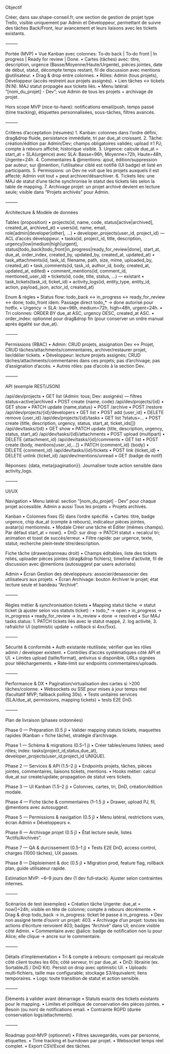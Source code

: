 Objectif

Créer, dans sav.shape-conseil.fr, une section de gestion de projet type Trello, visible uniquement par Admin et Développeur, permettant de suivre des tâches Back/Front, leur avancement et leurs liaisons avec les tickets existants.

⸻

Portée (MVP)
	•	Vue Kanban avec colonnes: To‑do back | To‑do front | In progress | Ready for review | Done.
	•	Cartes (tâches) avec: titre, description, urgence (Basse/Moyenne/Haute/Urgente), pièces jointes, date de début, statut, décompte temps restant, fil de discussion avec mentions @utilisateur.
	•	Drag & drop entre colonnes.
	•	Rôles: Admin (tous projets), Développeur (accès restreint aux projets assignés).
	•	Lien tâches ↔ tickets (N:N). MAJ statut propagée aux tickets liés.
	•	Menu latéral: “[nom_du_projet] - Dev”; vue Admin de tous les projets + archivage de projet.

Hors scope MVP (nice-to-have): notifications email/push, temps passé (time tracking), étiquettes personnalisées, sous-tâches, filtres avancés.

⸻

Critères d’acceptation (résumés)
	1.	Kanban: colonnes dans l’ordre défini, drag&drop fluide, persistance immédiate, tri par due_at croissant.
	2.	Tâche: création/édition par Admin/Dev; champs obligatoires validés; upload ≥1 PJ; compte à rebours affiché; historique visible.
	3.	Urgence: calcule due_at = start_at + SLA(urgence) avec SLA: Basse=96h, Moyenne=72h, Haute=48h, Urgente=24h.
	4.	Commentaires & @mentions: ajout, édition/suppression par auteur; sur @mention, l’utilisateur ciblé est notifié (UI badge) et listé en participants.
	5.	Permissions: un Dev ne voit que les projets auxquels il est affecté; Admin voit tout + peut archiver/désarchiver.
	6.	Tickets liés: une MAJ de statut d’une tâche synchronise le statut des tickets liés selon la table de mapping.
	7.	Archivage projet: un projet archivé devient en lecture seule; visible dans “Projets archivés” pour Admin.

⸻

Architecture & Modèle de données

Tables (proposition)
	•	projects(id, name, code, status[active|archived], created_at, archived_at)
	•	users(id, name, email, role[admin|developer|other], …)
	•	developer_projects(user_id, project_id) — ACL d’accès développeur.
	•	tasks(id, project_id, title, description, urgency[low|medium|high|urgent], status[todo_back|todo_front|in_progress|ready_for_review|done], start_at, due_at, order_index, created_by, updated_by, created_at, updated_at)
	•	task_attachments(id, task_id, filename, path, size, mime, uploaded_by, created_at)
	•	task_comments(id, task_id, author_id, body, created_at, updated_at, edited)
	•	comment_mentions(id, comment_id, mentioned_user_id)
	•	tickets(id, code, title, status, …) — existant
	•	task_tickets(task_id, ticket_id)
	•	activity_logs(id, entity_type, entity_id, action, payload_json, actor_id, created_at)

Enum & règles
	•	Status flow: todo_back ↔ in_progress ↔ ready_for_review ↔ done; todo_front idem. Passage direct todo_* → done autorisé pour hotfix.
	•	Urgency → SLA: low=96h, medium=72h, high=48h, urgent=24h.
	•	Tri colonnes: ORDER BY due_at ASC, urgency DESC, created_at ASC.
	•	order_index: optionnel pour drag&drop fin (pour conserver un ordre manual après égalité sur due_at).

⸻

Permissions (RBAC)
	•	Admin: CRUD projets, assignation Dev ↔ Projet, CRUD tâches/attachments/commentaires, archiver/restaurer projet, lier/délier tickets.
	•	Développeur: lecture projets assignés; CRUD tâches/attachments/commentaires dans ces projets; pas d’archivage; pas d’assignation d’accès.
	•	Autres rôles: pas d’accès à la section Dev.

⸻

API (exemple REST/JSON)

/api/dev/projects
	•	GET list (Admin: tous; Dev: assignés) — filtres status=active|archived
	•	POST create {name, code}
/api/dev/projects/{id}
	•	GET show
	•	PATCH update {name,status}
	•	POST /archive
	•	POST /restore
/api/dev/projects/{id}/developers
	•	GET list
	•	POST add {user_id}
	•	DELETE remove {user_id}
/api/dev/projects/{id}/tasks
	•	GET list ?status=…
	•	POST create {title, description, urgency, status, start_at, ticket_ids[]}
/api/dev/tasks/{id}
	•	GET show
	•	PATCH update {title, description, urgency, status, start_at}
/api/dev/tasks/{id}/attachments
	•	POST upload (multipart)
	•	DELETE {attachment_id}
/api/dev/tasks/{id}/comments
	•	GET list
	•	POST create {body, mentions[user_id,…]}
	•	PATCH {comment_id} {body}
	•	DELETE {comment_id}
/api/dev/tasks/{id}/tickets
	•	POST link {ticket_id}
	•	DELETE unlink {ticket_id}
/api/dev/mentions/unread
	•	GET (badge de notif)

Réponses: {data, meta{pagination}}. Journaliser toute action sensible dans activity_logs.

⸻

UI/UX

Navigation
	•	Menu latéral: section ”[nom_du_projet] - Dev” pour chaque projet accessible. Admin a aussi Tous les projets + Projets archivés.

Kanban
	•	Colonnes fixes (5) dans l’ordre spécifié.
	•	Cartes: titre, badge urgence, chip due_at (compte à rebours), indicateur pièces jointes, avatar(s) mentionnés.
	•	Modale Créer une tâche et Éditer (mêmes champs). Par défaut start_at = now().
	•	DnD: sur drop → PATCH statut + recalcul tri; animation et toast de succès/erreur.
	•	Filtre rapide: par urgence, texte, statut; recherche plein‑texte titre/description.

Fiche tâche (drawer/panneau droit)
	•	Champs éditables, liste des tickets reliés, uploader pièces jointes (drag&drop fichiers), timeline d’activité, fil de discussion avec @mentions (autosuggest par users autorisés)

Admin
	•	Écran Gestion des développeurs: associer/desassocier des utilisateurs aux projets.
	•	Écran Archivage: bouton Archiver le projet; état lecture seule et bandeau “Archivé”.

⸻

Règles métier & synchronisation tickets
	•	Mapping statut tâche → statut ticket (à ajuster selon vos statuts ticket) :
	•	todo_* → open
	•	in_progress → in_progress
	•	ready_for_review → in_review
	•	done → resolved
	•	Sur MAJ tasks.status:
	1.	PATCH tickets liés avec le statut mappé,
	2.	log activité,
	3.	rafraîchir UI (optimistic update + rollback si 4xx/5xx).

⸻

Sécurité & conformité
	•	Auth existante réutilisée; vérifier que les rôles admin / developer existent.
	•	Contrôles d’accès systématiques côté API et UI.
	•	Limites upload (taille/format), antivirus si disponible, URLs signées pour téléchargements.
	•	Rate‑limit sur endpoints commentaires/uploads.

⸻

Performance & DX
	•	Pagination/virtualisation des cartes si >200 tâches/colonne.
	•	Websockets ou SSE pour mises à jour temps réel (facultatif MVP; fallback polling 30s).
	•	Tests unitaires services (SLA/due_at, permissions, mapping tickets) + tests E2E DnD.

⸻

Plan de livraison (phases ordonnées)

Phase 0 — Préparation (0.5 j)
	•	Valider mapping statuts tickets, maquettes rapides (Kanban + fiche tâche), stratégie d’archivage.

Phase 1 — Schéma & migrations (0.5–1 j)
	•	Créer tables/enums listées; seed rôles; index: tasks(project_id,status,due_at), developer_projects(user_id,project_id UNIQUE).

Phase 2 — Services & API (1.5–2 j)
	•	Endpoints projets, tâches, pièces jointes, commentaires, liaisons tickets, mentions.
	•	Hooks métier: calcul due_at sur create/update; propagation de statut vers tickets.

Phase 3 — UI Kanban (1.5–2 j)
	•	Colonnes, cartes, tri, DnD, création/édition modale.

Phase 4 — Fiche tâche & commentaires (1–1.5 j)
	•	Drawer, upload PJ, fil, @mentions avec autosuggest.

Phase 5 — Permissions & navigation (0.5 j)
	•	Menu latéral, restrictions vues, écran Admin « Développeurs ».

Phase 6 — Archivage projet (0.5 j)
	•	État lecture seule, listes “Actifs/Archivés”.

Phase 7 — QA & durcissement (0.5–1 j)
	•	Tests E2E DnD, access control, charges (1000 tâches), UX passes.

Phase 8 — Déploiement & doc (0.5 j)
	•	Migration prod, feature flag, rollback plan, guide utilisateur rapide.

Estimation MVP: ~6–9 jours dev (1 dev full‑stack). Ajuster selon contraintes internes.

⸻

Scénarios de test (exemples)
	•	Création tâche Urgente: due_at = now()+24h; visible en tête de colonne; compte à rebours décrémente.
	•	Drag & drop todo_back → in_progress: ticket lié passe à in_progress.
	•	Dev non assigné tente d’ouvrir un projet: 403.
	•	Archivage d’un projet: toutes les actions d’écriture renvoient 403; badges “Archivé” dans UI; encore visible côté Admin.
	•	Commentaire avec @alice: badge de notification non lu pour Alice; elle clique → ancre sur le commentaire.

⸻

Détails d’implémentation
	•	Tri & compte à rebours: composant qui recalcule côté client toutes les 60s; côté serveur, tri par due_at.
	•	DnD: librairie (ex. SortableJS / DnD Kit). Persist on drop avec optimistic UI.
	•	Uploads: multi‑fichiers, taille max configurable; stockage S3/équivalent; liens temporaires.
	•	Logs: toute transition de statut et action sensible.

⸻

Éléments à valider avant démarrage
	•	Statuts exacts des tickets existants pour le mapping.
	•	Limites et politique de conservation des pièces jointes.
	•	Besoin (ou non) de notifications email.
	•	Contrainte RGPD (durée conservation logs/attachments).

⸻

Roadmap post‑MVP (optionnel)
	•	Filtres sauvegardés, vues par personne, étiquettes.
	•	Time tracking et burndown par projet.
	•	Websocket temps réel complet.
	•	Export CSV/Excel des tâches.